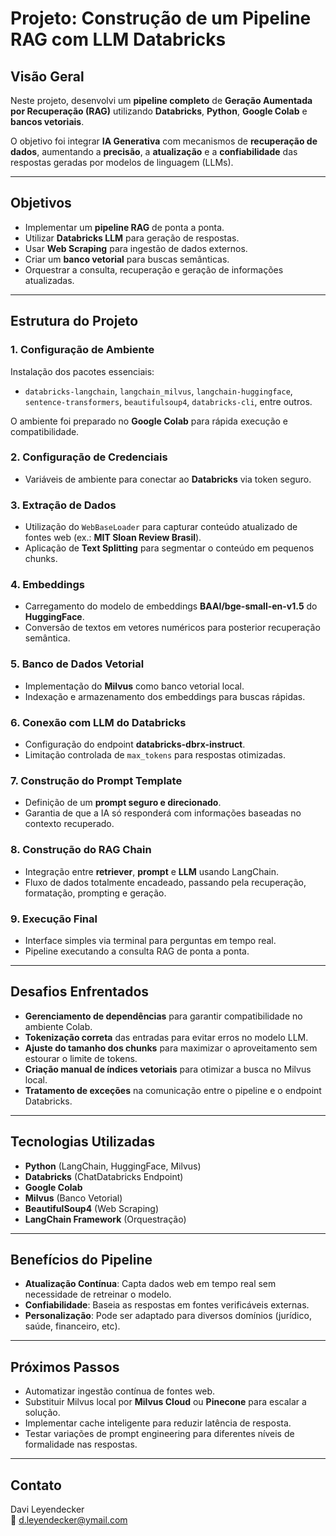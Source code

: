 
# Projeto: Construção de um Pipeline RAG com LLM Databricks

## Visão Geral
Neste projeto, desenvolvi um **pipeline completo** de **Geração Aumentada por Recuperação (RAG)** utilizando **Databricks**, **Python**, **Google Colab** e **bancos vetoriais**.

O objetivo foi integrar **IA Generativa** com mecanismos de **recuperação de dados**, aumentando a **precisão**, a **atualização** e a **confiabilidade** das respostas geradas por modelos de linguagem (LLMs).

---

## Objetivos
- Implementar um **pipeline RAG** de ponta a ponta.
- Utilizar **Databricks LLM** para geração de respostas.
- Usar **Web Scraping** para ingestão de dados externos.
- Criar um **banco vetorial** para buscas semânticas.
- Orquestrar a consulta, recuperação e geração de informações atualizadas.

---

## Estrutura do Projeto

### 1. Configuração de Ambiente
Instalação dos pacotes essenciais:  
- `databricks-langchain`, `langchain_milvus`, `langchain-huggingface`, `sentence-transformers`, `beautifulsoup4`, `databricks-cli`, entre outros.

O ambiente foi preparado no **Google Colab** para rápida execução e compatibilidade.

### 2. Configuração de Credenciais
- Variáveis de ambiente para conectar ao **Databricks** via token seguro.

### 3. Extração de Dados
- Utilização do `WebBaseLoader` para capturar conteúdo atualizado de fontes web (ex.: **MIT Sloan Review Brasil**).
- Aplicação de **Text Splitting** para segmentar o conteúdo em pequenos chunks.

### 4. Embeddings
- Carregamento do modelo de embeddings **BAAI/bge-small-en-v1.5** do **HuggingFace**.
- Conversão de textos em vetores numéricos para posterior recuperação semântica.

### 5. Banco de Dados Vetorial
- Implementação do **Milvus** como banco vetorial local.
- Indexação e armazenamento dos embeddings para buscas rápidas.

### 6. Conexão com LLM do Databricks
- Configuração do endpoint **databricks-dbrx-instruct**.
- Limitação controlada de `max_tokens` para respostas otimizadas.

### 7. Construção do Prompt Template
- Definição de um **prompt seguro e direcionado**.
- Garantia de que a IA só responderá com informações baseadas no contexto recuperado.

### 8. Construção do RAG Chain
- Integração entre **retriever**, **prompt** e **LLM** usando LangChain.
- Fluxo de dados totalmente encadeado, passando pela recuperação, formatação, prompting e geração.

### 9. Execução Final
- Interface simples via terminal para perguntas em tempo real.
- Pipeline executando a consulta RAG de ponta a ponta.

---

## Desafios Enfrentados
- **Gerenciamento de dependências** para garantir compatibilidade no ambiente Colab.
- **Tokenização correta** das entradas para evitar erros no modelo LLM.
- **Ajuste do tamanho dos chunks** para maximizar o aproveitamento sem estourar o limite de tokens.
- **Criação manual de índices vetoriais** para otimizar a busca no Milvus local.
- **Tratamento de exceções** na comunicação entre o pipeline e o endpoint Databricks.

---

## Tecnologias Utilizadas
- **Python** (LangChain, HuggingFace, Milvus)
- **Databricks** (ChatDatabricks Endpoint)
- **Google Colab**
- **Milvus** (Banco Vetorial)
- **BeautifulSoup4** (Web Scraping)
- **LangChain Framework** (Orquestração)

---

## Benefícios do Pipeline
- **Atualização Contínua**: Capta dados web em tempo real sem necessidade de retreinar o modelo.
- **Confiabilidade**: Baseia as respostas em fontes verificáveis externas.
- **Personalização**: Pode ser adaptado para diversos domínios (jurídico, saúde, financeiro, etc).

---

## Próximos Passos
- Automatizar ingestão contínua de fontes web.
- Substituir Milvus local por **Milvus Cloud** ou **Pinecone** para escalar a solução.
- Implementar cache inteligente para reduzir latência de resposta.
- Testar variações de prompt engineering para diferentes níveis de formalidade nas respostas.

---

## Contato
Davi Leyendecker  
📧 d.leyendecker@ymail.com
